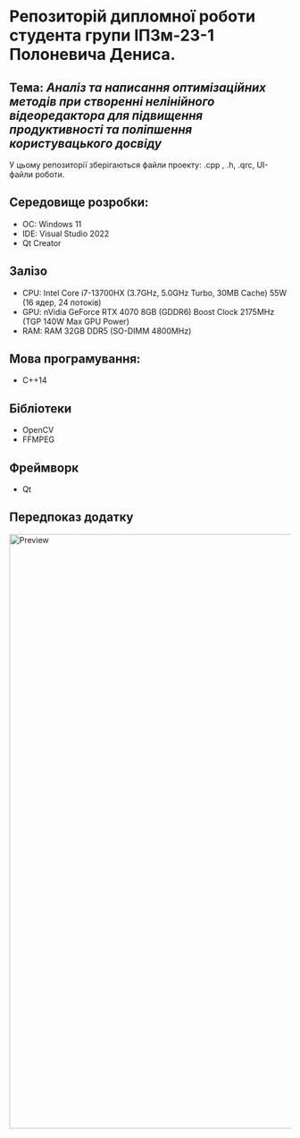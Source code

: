 # Репозиторій дипломної роботи студента групи ІПЗм-23-1 Полоневича Дениса.

## Тема: _Аналіз та написання оптимізаційних методів при створенні нелінійного відеоредактора для підвищення продуктивності та поліпшення користувацького досвіду_

У цьому репозиторії зберігаються файли проекту: .cpp , .h, .qrc, UI-файли роботи.

## Середовище розробки:
- ОС: Windows 11
- IDE: Visual Studio 2022
- Qt Creator

## Залізо
- CPU: Intel Core i7-13700HX (3.7GHz, 5.0GHz Turbo, 30MB Cache) 55W (16 ядер, 24 потоків)
- GPU: nVidia GeForce RTX 4070 8GB (GDDR6) Boost Clock 2175MHz (TGP 140W Max GPU Power)
- RAM: RAM 32GB DDR5 (SO-DIMM 4800MHz)

## Мова програмування:
- C++14

## Бібліотеки
- OpenCV
- FFMPEG

## Фреймворк
- Qt

## Передпоказ додатку
<img width="1063" alt="Preview" src="https://github.com/user-attachments/assets/0f7aa182-64e6-4468-9404-caf84094d02b">
